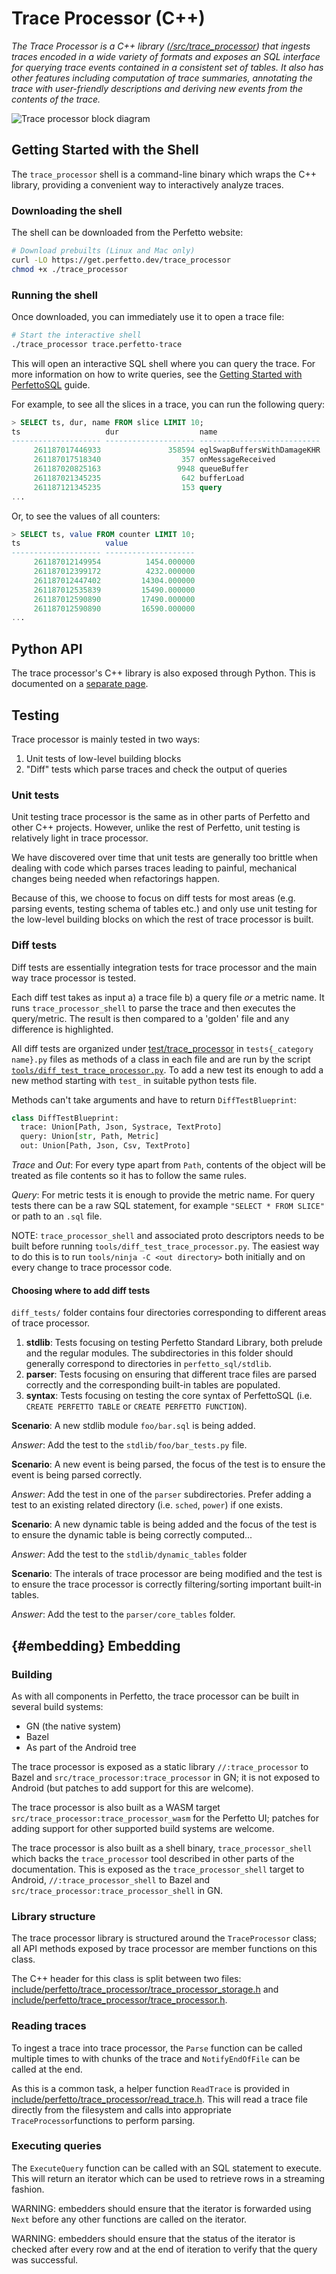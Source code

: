 # Trace Processor (C++)

_The Trace Processor is a C++ library
([/src/trace_processor](/src/trace_processor)) that ingests traces encoded in a
wide variety of formats and exposes an SQL interface for querying trace events
contained in a consistent set of tables. It also has other features including
computation of trace summaries, annotating the trace with user-friendly
descriptions and deriving new events from the contents of the trace._

![Trace processor block diagram](/docs/images/trace-processor.png)

## Getting Started with the Shell

The `trace_processor` shell is a command-line binary which wraps the C++
library, providing a convenient way to interactively analyze traces.

### Downloading the shell

The shell can be downloaded from the Perfetto website:

```bash
# Download prebuilts (Linux and Mac only)
curl -LO https://get.perfetto.dev/trace_processor
chmod +x ./trace_processor
```

### Running the shell

Once downloaded, you can immediately use it to open a trace file:

```bash
# Start the interactive shell
./trace_processor trace.perfetto-trace
```

This will open an interactive SQL shell where you can query the trace. For
more information on how to write queries, see the
[Getting Started with PerfettoSQL](perfetto-sql-getting-started.md) guide.

For example, to see all the slices in a trace, you can run the following query:

```sql
> SELECT ts, dur, name FROM slice LIMIT 10;
ts                   dur                  name
-------------------- -------------------- ---------------------------
     261187017446933               358594 eglSwapBuffersWithDamageKHR
     261187017518340                  357 onMessageReceived
     261187020825163                 9948 queueBuffer
     261187021345235                  642 bufferLoad
     261187121345235                  153 query
...
```

Or, to see the values of all counters:

```sql
> SELECT ts, value FROM counter LIMIT 10;
ts                   value
-------------------- --------------------
     261187012149954          1454.000000
     261187012399172          4232.000000
     261187012447402         14304.000000
     261187012535839         15490.000000
     261187012590890         17490.000000
     261187012590890         16590.000000
...
```


## Python API

The trace processor's C++ library is also exposed through Python. This is
documented on a [separate page](/docs/analysis/trace-processor-python.md).

## Testing

Trace processor is mainly tested in two ways:

1. Unit tests of low-level building blocks
2. "Diff" tests which parse traces and check the output of queries

### Unit tests

Unit testing trace processor is the same as in other parts of Perfetto and other
C++ projects. However, unlike the rest of Perfetto, unit testing is relatively
light in trace processor.

We have discovered over time that unit tests are generally too brittle when
dealing with code which parses traces leading to painful, mechanical changes
being needed when refactorings happen.

Because of this, we choose to focus on diff tests for most areas (e.g. parsing
events, testing schema of tables etc.) and only use unit testing for the
low-level building blocks on which the rest of trace processor is built.

### Diff tests

Diff tests are essentially integration tests for trace processor and the main
way trace processor is tested.

Each diff test takes as input a) a trace file b) a query file _or_ a metric
name. It runs `trace_processor_shell` to parse the trace and then executes the
query/metric. The result is then compared to a 'golden' file and any difference
is highlighted.

All diff tests are organized under [test/trace_processor](/test/trace_processor)
in `tests{_category name}.py` files as methods of a class in each file and are
run by the script
[`tools/diff_test_trace_processor.py`](/tools/diff_test_trace_processor.py). To
add a new test its enough to add a new method starting with `test_` in suitable
python tests file.

Methods can't take arguments and have to return `DiffTestBlueprint`:

```python
class DiffTestBlueprint:
  trace: Union[Path, Json, Systrace, TextProto]
  query: Union[str, Path, Metric]
  out: Union[Path, Json, Csv, TextProto]
```

_Trace_ and _Out_: For every type apart from `Path`, contents of the object will
be treated as file contents so it has to follow the same rules.

_Query_: For metric tests it is enough to provide the metric name. For query
tests there can be a raw SQL statement, for example `"SELECT * FROM SLICE"` or
path to an `.sql` file.

NOTE: `trace_processor_shell` and associated proto descriptors needs to be built
before running `tools/diff_test_trace_processor.py`. The easiest way to do this
is to run `tools/ninja -C <out directory>` both initially and on every change to
trace processor code.

#### Choosing where to add diff tests

`diff_tests/` folder contains four directories corresponding to different areas
of trace processor.

1. **stdlib**: Tests focusing on testing Perfetto Standard Library, both prelude
   and the regular modules. The subdirectories in this folder should generally
   correspond to directories in `perfetto_sql/stdlib`.
2. **parser**: Tests focusing on ensuring that different trace files are parsed
   correctly and the corresponding built-in tables are populated.
3. **syntax**: Tests focusing on testing the core syntax of PerfettoSQL (i.e.
   `CREATE PERFETTO TABLE` or `CREATE PERFETTO FUNCTION`).

**Scenario**: A new stdlib module `foo/bar.sql` is being added.

_Answer_: Add the test to the `stdlib/foo/bar_tests.py` file.

**Scenario**: A new event is being parsed, the focus of the test is to ensure
the event is being parsed correctly.

_Answer_: Add the test in one of the `parser` subdirectories. Prefer adding a
test to an existing related directory (i.e. `sched`, `power`) if one exists.

**Scenario**: A new dynamic table is being added and the focus of the test is to
ensure the dynamic table is being correctly computed...

_Answer_: Add the test to the `stdlib/dynamic_tables` folder

**Scenario**: The interals of trace processor are being modified and the test is
to ensure the trace processor is correctly filtering/sorting important built-in
tables.

_Answer_: Add the test to the `parser/core_tables` folder.

## {#embedding} Embedding

### Building

As with all components in Perfetto, the trace processor can be built in several
build systems:

- GN (the native system)
- Bazel
- As part of the Android tree

The trace processor is exposed as a static library `//:trace_processor` to Bazel
and `src/trace_processor:trace_processor` in GN; it is not exposed to Android
(but patches to add support for this are welcome).

The trace processor is also built as a WASM target
`src/trace_processor:trace_processor_wasm` for the Perfetto UI; patches for
adding support for other supported build systems are welcome.

The trace processor is also built as a shell binary, `trace_processor_shell`
which backs the `trace_processor` tool described in other parts of the
documentation. This is exposed as the `trace_processor_shell` target to Android,
`//:trace_processor_shell` to Bazel and
`src/trace_processor:trace_processor_shell` in GN.

### Library structure

The trace processor library is structured around the `TraceProcessor` class; all
API methods exposed by trace processor are member functions on this class.

The C++ header for this class is split between two files:
[include/perfetto/trace_processor/trace_processor_storage.h](/include/perfetto/trace_processor/trace_processor_storage.h)
and
[include/perfetto/trace_processor/trace_processor.h](/include/perfetto/trace_processor/trace_processor.h).

### Reading traces

To ingest a trace into trace processor, the `Parse` function can be called
multiple times to with chunks of the trace and `NotifyEndOfFile` can be called
at the end.

As this is a common task, a helper function `ReadTrace` is provided in
[include/perfetto/trace_processor/read_trace.h](/include/perfetto/trace_processor/read_trace.h).
This will read a trace file directly from the filesystem and calls into
appropriate `TraceProcessor`functions to perform parsing.

### Executing queries

The `ExecuteQuery` function can be called with an SQL statement to execute. This
will return an iterator which can be used to retrieve rows in a streaming
fashion.

WARNING: embedders should ensure that the iterator is forwarded using `Next`
before any other functions are called on the iterator.

WARNING: embedders should ensure that the status of the iterator is checked
after every row and at the end of iteration to verify that the query was
successful.
